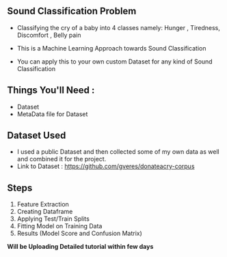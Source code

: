 

## Sound Classification Problem

- Classifying the cry of a baby into 4 classes namely:  Hunger , Tiredness, Discomfort , Belly pain

- This is a Machine Learning Approach towards Sound Classification 

- You can apply this to your own custom Dataset for any kind of Sound Classification

## Things You'll Need :

- Dataset
- MetaData file for Dataset


## Dataset Used

- I used a public Dataset and then collected some of my own data as well and combined it for the project.
-  Link to Dataset :    https://github.com/gveres/donateacry-corpus


## Steps

1. Feature Extraction
2. Creating Dataframe
3. Applying Test/Train Splits
4. Fitting Model on Training Data
5. Results (Model Score and Confusion Matrix)



**Will be Uploading Detailed tutorial within few days**

